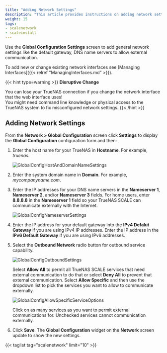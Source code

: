 ```yaml
---
title: "Adding Network Settings"
description: "This article provides instructions on adding network settings during initial SCALE installation or after a clean install of SCALE."
weight: 15
tags:
- scalenetwork
- scaleinstall
---
```



Use the **Global Configuration Settings** screen to add general network settings like the default gateway, DNS name servers to allow external communication.

To add new or change existing network interfaces see [Managing Interfaces]({{< relref "ManagingInterfaces.md" >}}).

{{< hint type=warning >}}
**Disruptive Change**

You can lose your TrueNAS connection if you change the network interface that the web interface uses!  
You might need command line knowledge or physical access to the TrueNAS system to fix misconfigured network settings.
{{< /hint >}}

## Adding Network Settings

From the **Network > Global Configuration** screen click **Settings** to display the **Global Configuration** configuration form and then:

1. Enter the host name for your TrueNAS in **Hostname**. For example, *truenas*.
   
   ![GlobalConfigHostAndDomainNameSettings](/images/SCALE/22.02/GlobalConfigHostAndDomainNameSettings.png "Global Configuration Host and Domain Name Settings")

2. Enter the system domain name in **Domain**. For example, *mycompanyname.com*.

3. Enter the IP addresses for your DNS name servers in the **Nameserver 1**, **Nameserver 2**, and/or **Nameserver 3** fields. 
   For home users, enter **8.8.8.8** in the **Nameserver 1** field so your TrueNAS SCALE can communicate externally with the Internet.
   
   ![GlobalConfigNameserverSettings](/images/SCALE/22.02/GlobalConfigNameserverSettings.png "Global Configuration Nameserver Settings")

4. Enter the IP address for your default gateway into the **IPv4 Defalut Gateway** if you are using IPv4 IP addresses.
   Enter the IP address in the **IPv6 Default Gateway** if you are using IPv6 addresses.

5. Select the **Outbound Network** radio button for outbound service capability. 
      
   ![GlobalConfigOutboundSettings](/images/SCALE/22.02/GlobalConfigOutboundSettings.png "Global Configuration Outbound Settings")

   Select **Allow All** to permit all TrueNAS SCALE services that need external communication to do that or select **Deny All** to prevent that external communication. Select **Allow Specific** and then use the dropdown list to pick the services you want to allow to communicate externally.

   ![GlobalConfigAllowSpecificServiceOptions](/images/SCALE/22.02/GlobalConfigAllowSpecificServiceOptions.png "Global Configuration Allow Specific Service Options")

   Click on as many services as you want to permit external communications for. Unchecked services cannot communication externally.

6. Click **Save**. The **Global Configuration** widget on the **Network** screen update to show the new settings.

{{< taglist tag="scalenetwork" limit="10" >}}